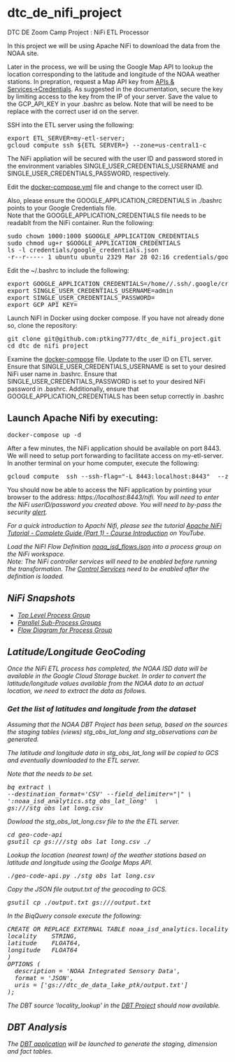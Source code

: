 # dtc_de_nifi_project
DTC DE Zoom Camp Project : NiFi ETL Processor

In this project we will be using Apache NiFi to download the data from the NOAA site.

Later in the process, we will be using the Google Map API to lookup the location corresponding to the latitude and longitude of the NOAA weather stations. In prepration, request a Map API key from <a href="https://console.cloud.google.com/project/_/google/maps-apis/credentials">APIs &amp; Services→Credentials</a>. As suggested in the documentation, secure the key by limiting access to the key from the IP of your server.
Save the value to the GCP_API_KEY in your .bashrc as below. Note that <USER> will be need to be replace with the correct user id on the server.


SSH into the ETL server using the following:
<pre>
export ETL_SERVER=my-etl-server;
gcloud compute ssh ${ETL_SERVER=} --zone=us-central1-c
</pre>
  
  
The NiFi appliation will be secured with the user ID and password stored in the environment variables  SINGLE_USER_CREDENTIALS_USERNAME and SINGLE_USER_CREDENTIALS_PASSWORD, respectively.
  
Edit the <a href="https://github.com/ptking777/dtc_de_nifi_project/blob/main/docker-compose.yml">docker-compose.yml</a> file and change <USER> to the correct user ID.  
  
Also, please ensure the GOOGLE_APPLICATION_CREDENTIALS in ./bashrc points to your Google Credentials file.  
Note that the GOOGLE_APPLICATION_CREDENTIALS  file needs to be readablt from the NiFi container.
Run the following: 
<pre>
sudo chown 1000:1000 $GOOGLE_APPLICATION_CREDENTIALS
sudo chmod ug+r $GOOGLE_APPLICATION_CREDENTIALS
ls -l credentials/google_credentials.json
-r--r----- 1 ubuntu ubuntu 2329 Mar 28 02:16 credentials/google_credentials.json
</pre>


Edit the ~/.bashrc to include the following:
<pre>
export GOOGLE_APPLICATION_CREDENTIALS=/home/<USER>/.ssh/.google/credentials/google_credentials.json
export SINGLE_USER_CREDENTIALS_USERNAME=admin
export SINGLE_USER_CREDENTIALS_PASSWORD=<?????>
export GCP_API_KEY=<?????>
</pre>

Launch NiFI in Docker using docker compose.
If you have not already done so, clone the repository:
<pre>
git clone git@github.com:ptking777/dtc_de_nifi_project.git
cd dtc_de_nifi_project
</pre>
<p>
Examine the <a href="https://github.com/ptking777/dtc_de_nifi_project/blob/main/docker-compose.yml">docker-compose</a> file.
Update <USER> to the user ID on ETL server.
Ensure that SINGLE_USER_CREDENTIALS_USERNAME is set to your desired NiFi user name in .bashrc.
Ensure that SINGLE_USER_CREDENTIALS_PASSWORD is set to your desired NiFi password in .bashrc.
Additionally, ensure that GOOGLE_APPLICATION_CREDENTIALS has been setup correctly in .bashrc
<p>
<h2>Launch Apache Nifi by executing:</h2>
<pre>docker-compose up -d</pre>
<p>
After a few minutes, the NiFi application should be available on port 8443.
We will need to setup port forwarding to facilitate access on my-etl-server. In another terminal on your home computer, execute the following:
<pre>
gcloud compute  ssh --ssh-flag="-L 8443:localhost:8443"  --zone "us-central1-c" my-etl-server
</pre>
You should now be able to access the NiFi application by pointing your browser to the address: <i>https://localhost:8443/nifi<i>.
You will need to enter the NiFi userID/password you created above. You will need to by-pass the security <a href="https://github.com/ptking777/dtc-de-project/blob/main/images/security_risk_ahead.png">alert</a>.
<p>

For a quick introduction to Apachi Nifi, please see the tutorial <a href="https://youtu.be/VVnFt54jUQ8">Apache NiFi Tutorial - Complete Guide (Part 1) - Course Introduction</a> on YouTube.
<p>
Load the NiFI Flow Definition <a href="https://github.com/ptking777/dtc_de_nifi_project/blob/main/noaa_isd_flows.json">noaa_isd_flows.json</a> into a process group on the NiFi workspace.
<br>
Note: The NiFi controller services will need to be enabled before running the transformation.
The <a href="https://github.com/ptking777/dtc-de-project/blob/main/images/controller_services.png">Control Services</a> need to be enabled after the definition is loaded.
<br>
<h2>NiFi Snapshots</h2>
<ul>
<li>
<a href="https://github.com/ptking777/dtc-de-project/blob/main/images/nifi-top-level.png">Top Level Process Group</a> 
</li><li>
<a href="https://github.com/ptking777/dtc-de-project/blob/main/images/parallel_process_group_flow.png">Parallel Sub-Process Groups</a>
</li><li>
<a href="https://github.com/ptking777/dtc-de-project/blob/main/images/nifi-data-flow.png">Flow Diagram for Process Group</a>
</li>
</ul>
<p>
<h2>Latitude/Longitude GeoCoding</h2>
Once the NiFi ETL process has completed, the NOAA ISD data will be available in the Google Cloud Storage bucket.
In order to convert the latitude/longitude values available from the NOAA data to an actual location, we need to extract the data as follows. 
<h3>Get the list of latitudes and longitude from the dataset</h3>
Assuming that the <a>NOAA DBT Project</a> has been setup, based on the sources the staging tables (views) stg_obs_lat_long and stg_observations can be generated.

The latitude and longitude data in stg_obs_lat_long will be copied to GCS and eventually downloaded to the ETL server.

Note that the <BUCKET> needs to be set. 
<pre>
bq extract \
--destination_format='CSV' --field_delimiter="|" \
'<PROJECT>:noaa_isd_analytics.stg_obs_lat_long'  \
gs://<BUCKET>/stg_obs_lat_long.csv
</pre>
Dowload the stg_obs_lat_long.csv file to the the ETL server.
<pre>
cd geo-code-api
gsutil cp gs://<BUCKET>/stg_obs_lat_long.csv ./
</pre>
Lookup the location (nearest town) of the weather stations based on latitude and longitude using the Goolge Maps API.
<pre>
./geo-code-api.py ./stg_obs_lat_long.csv
</pre>
Copy the JSON file output.txt of the geocoding to GCS.
<pre>
gsutil cp ./output.txt gs://<BUCKET>/output.txt
</pre>
In the BiqQuery console execute the following:
<pre>
CREATE OR REPLACE EXTERNAL TABLE noaa_isd_analytics.locality_lookup (
locality	STRING,	
latitude	FLOAT64,	
longitude	FLOAT64	
)
OPTIONS (
  description = 'NOAA Integrated Sensory Data',
  format = 'JSON',
  uris = ['gs://dtc_de_data_lake_ptk/output.txt']
);
</pre>
The DBT source 'locality_lookup' in the <a href="https://github.com/ptking777/dbt_noaa_zoom">DBT Project<a> should now available.
<p>





<h2>DBT Analysis</h2>
The <a href="https://github.com/ptking777/dbt_noaa_zoom">DBT application</a> will be launched to generate the staging, dimension and fact tables.






